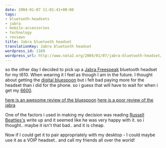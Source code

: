 ```yaml
---
date: 2004-01-07 11:01:41+00:00
tags:
- bluetooth-headsets
- jabra
- mobile-accessories
- technology
- reviews
title: Jabra bluetooth headset
translationKey: Jabra bluetooth headset
wordpress_id: 1169
wordpress_url: http://www.nata2.org/2004/01/07/jabra-bluetooth-headset/
---
```


so the other day I decided to pick up a <a href="http://jabra.com/products/FreeSpeak_Photo1.html">Jabra Freespeak</a> bluetooth headset for my t610. When wearing it I feel as though I am in the future. I thought about getting the <a href="http://www.nextlink.to/bluespoon/index.htm">digital bluespoon</a> but i felt bad paying more for the headset than i did for the phone. so i guess that will have to wait for when i get my <a href="http://www.nokia.com/nokia/0,4879,33210,00.html">6600</a>.

<a href="http://www.howardforums.com/showthread.php?s=&amp;threadid=143273">here is an awesome review of the bluespoon</a>
<a href="http://www.howardchui.com/modules.php?name=Sections&amp;sop=viewarticle&amp;artid=142&amp;page=3">here is a poor review of the jabra</a>

One of the factors i used in making my decision was reading <a href="http://www.russellbeattie.com/notebook/1005523.html">Russell Beatties's</a> write up and it seemed like he was very happy with it. so i thought.. maybe it isn't that bad.. and it is cheap. 

Now if I could get it to pair appropriately with my desktop - I could maybe use it as a VOIP headset.. and call my friends all over the world!